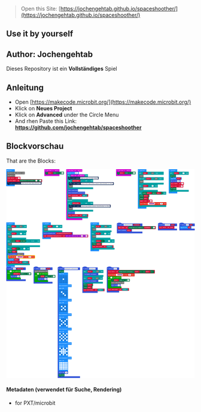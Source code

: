
> Open this Site: [https://jochengehtab.github.io/spaceshoother/](https://jochengehtab.github.io/spaceshoother/) 

## Use it by yourself
## Author: Jochengehtab

Dieses Repository ist ein **Vollständiges** Spiel

## Anleitung
- Open [https://makecode.microbit.org/](https://makecode.microbit.org/)
- Klick on **Neues Project**
- Klick on **Advanced** under the Circle Menu
- And rhen Paste this Link: **https://github.com/jochengehtab/spaceshoother**

## Blockvorschau

That are the Blocks:

![Eine gerenderte Ansicht der Blöcke](https://github.com/jochengehtab/spaceshoother/raw/master/.github/makecode/blocks.png)

#### Metadaten (verwendet für Suche, Rendering)

* for PXT/microbit
<script src="https://makecode.com/gh-pages-embed.js"></script><script>makeCodeRender("{{ site.makecode.home_url }}", "{{ site.github.owner_name }}/{{ site.github.repository_name }}");</script>
